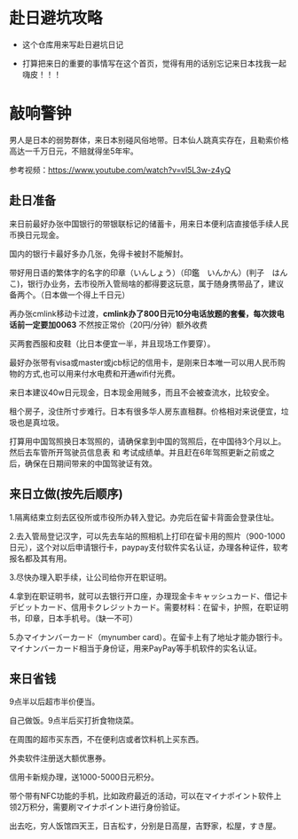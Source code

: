 # 赴日避坑攻略

- 这个仓库用来写赴日避坑日记

- 打算把来日的重要的事情写在这个首页，觉得有用的话别忘记来日本找我一起嗨皮！！！

# 敲响警钟

男人是日本的弱势群体，来日本别碰风俗地带。日本仙人跳真实存在，且勒索价格高达一千万日元，不赔就得坐5年牢。

参考视频：https://www.youtube.com/watch?v=vl5L3w-z4yQ

## 赴日准备

来日前最好办张中国银行的带银联标记的储蓄卡，用来日本便利店直接低手续人民币换日元现金。

国内的银行卡最好多办几张，免得卡被封不能解封。

带好用日语的繁体字的名字的印章（いんしょう）（印鑑　いんかん）(判子　はんこ)，银行办业务，去市役所入管局啥的都得要这玩意，属于随身携带品了，建议备两个。（日本做一个得上千日元）

再办张cmlink移动卡过渡，**cmlink办了800日元10分电话放题的套餐，每次拨电话前一定要加0063** 不然按正常价（20円/分钟）额外收费

买两套西服和皮鞋（比日本便宜一半，并且现场工作要穿）。

最好办张带有visa或master或jcb标记的信用卡，是刚来日本唯一可以用人民币购物的方式,也可以用来付水电费和开通wifi付光费。

来日本建议40w日元现金，日本现金用贼多，而且不会被查流水，比较安全。

租个房子，没住所寸步难行。日本有很多华人房东直租群。价格相对来说便宜，垃圾也是真垃圾。

打算用中国驾照换日本驾照的，请确保拿到中国的驾照后，在中国待3个月以上。然后去车管所开驾驶员信息表 和 考试成绩单。并且赶在6年驾照更新之前或之后，确保在日期间带来的中国驾驶证有效。

## 来日立做(按先后顺序)

1.隔离结束立刻去区役所或市役所办转入登记。办完后在留卡背面会登录住址。

2.去入管局登记汉字，可以先去车站的照相机上打印在留卡用的照片（900-1000日元），这个对以后申请银行卡，paypay支付软件实名认证，办理各种证件，软考报名都及其有用。

3.尽快办理入职手续，让公司给你开在职证明。

4.拿到在职证明书，就可以去银行开口座，办理现金卡キャッシュカード、借记卡デビットカード、信用卡クレジットカード。需要材料：在留卡，护照，在职证明书，印章，日本手机号。（缺一不可）

5.办マイナンバーカード（mynumber card）。在留卡上有了地址才能办银行卡。マイナンバーカード相当于身份证，用来PayPay等手机软件的实名认证。

## 来日省钱

9点半以后超市半价便当。

自己做饭。9点半后买打折食物烧菜。

在周围的超市买东西，不在便利店或者饮料机上买东西。

外卖软件注册送大额优惠券。

信用卡新规办理，送1000-5000日元积分。

带个带有NFC功能的手机，比如政府最近的活动，可以在マイナポイント软件上领2万积分，需要刷マイナポイント进行身份验证。

出去吃，穷人饭馆四天王，日吉松す，分别是日高屋，吉野家，松屋，すき屋。

